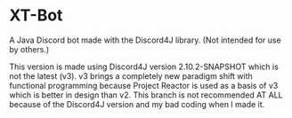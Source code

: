 # XT-Bot
A Java Discord bot made with the Discord4J library. (Not intended for use by others.)

This version is made using Discord4J version 2.10.2-SNAPSHOT which is not the latest (v3). v3 brings a completely new paradigm shift with functional programming because Project Reactor is used as a basis of v3 which is better in design than v2. This branch is not recommended AT ALL because of the Discord4J version and my bad coding when I made it.
